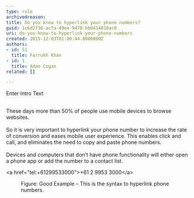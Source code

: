 ```yaml
---
type: rule
archivedreason: 
title: Do you know to hyperlink your phone numbers?
guid: 1c6d2736-acfa-49ee-9470-bb0414010ac8
uri: do-you-know-to-hyperlink-your-phone-numbers
created: 2015-12-03T01:00:44.0000000Z
authors:
- id: 51
  title: Farrukh Khan
- id: 1
  title: Adam Cogan
related: []

---
```



Enter Intro Text
<br><excerpt class='endintro'></excerpt><br>
<p></p>These days more than 50% of people use mobile devices to browse websites.<br><br>So it is very important to hyperlink your phone number to increase the rate of conversion and eases mobile user experience. This enables click and call, and eliminates the need to copy and paste phone numbers. <br><br>Devices and computers that don’t have phone functionality will either open a phone app or add the number to a contact list. <br><p class="ssw15-rteElement-CodeArea">&lt;a href=&quot;tel&#58;+61299533000&quot;&gt;+61 2 9953 3000&lt;/a&gt;</p><dd class="ssw15-rteElement-FigureGood">Figure&#58; Good Example – This is the syntax to hyperlink phone numbers.<br></dd>


